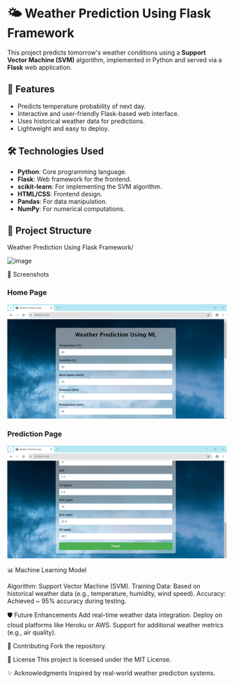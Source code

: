 # 🌤️ Weather Prediction Using Flask Framework

This project predicts tomorrow's weather conditions using a **Support Vector Machine (SVM)** algorithm, implemented in Python and served via a **Flask** web application.



## 🚀 Features
- Predicts temperature probability of next day.
- Interactive and user-friendly Flask-based web interface.
- Uses historical weather data for predictions.
- Lightweight and easy to deploy.



## 🛠️ Technologies Used
- **Python**: Core programming language.
- **Flask**: Web framework for the frontend.
- **scikit-learn**: For implementing the SVM algorithm.
- **HTML/CSS**: Frontend design.
- **Pandas**: For data manipulation.
- **NumPy**: For numerical computations.


## 📂 Project Structure
Weather Prediction Using Flask Framework/ 

![image](https://github.com/user-attachments/assets/26ef2d53-d224-48f9-b10e-96247e2588ad)


🌟 Screenshots

### **Home Page**
![Home Page](static/screenshots/01.png)

### **Prediction Page**
![Prediction Page](static/screenshots/02.png)


📊 Machine Learning Model

Algorithm: Support Vector Machine (SVM).
Training Data: Based on historical weather data (e.g., temperature, humidity, wind speed).
Accuracy: Achieved ~ 95% accuracy during testing.


🛡️ Future Enhancements
Add real-time weather data integration.
Deploy on cloud platforms like Heroku or AWS.
Support for additional weather metrics (e.g., air quality).

🤝 Contributing
Fork the repository.


📄 License
This project is licensed under the MIT License.

✨ Acknowledgments
Inspired by real-world weather prediction systems.

